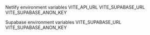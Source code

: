 Netlify environment variables
VITE_API_URL
VITE_SUPABASE_URL
VITE_SUPABASE_ANON_KEY

Supabase environment variables
VITE_SUPABASE_URL
VITE_SUPABASE_ANON_KEY
